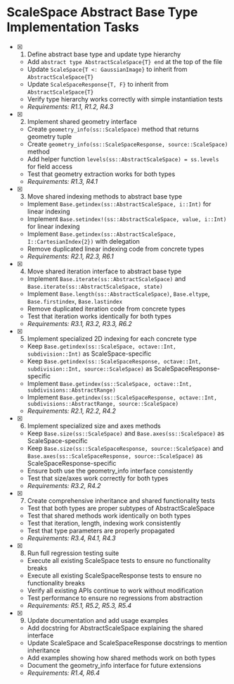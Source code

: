 # ScaleSpace Abstract Base Type Implementation Tasks

- [x] 1. Define abstract base type and update type hierarchy
  - Add `abstract type AbstractScaleSpace{T} end` at the top of the file
  - Update `ScaleSpace{T <: GaussianImage}` to inherit from `AbstractScaleSpace{T}`
  - Update `ScaleSpaceResponse{T, F}` to inherit from `AbstractScaleSpace{T}`
  - Verify type hierarchy works correctly with simple instantiation tests
  - _Requirements: R1.1, R1.2, R4.3_

- [x] 2. Implement shared geometry interface
  - Create `geometry_info(ss::ScaleSpace)` method that returns geometry tuple
  - Create `geometry_info(ss::ScaleSpaceResponse, source::ScaleSpace)` method
  - Add helper function `levels(ss::AbstractScaleSpace) = ss.levels` for field access
  - Test that geometry extraction works for both types
  - _Requirements: R1.3, R4.1_

- [x] 3. Move shared indexing methods to abstract base type
  - Implement `Base.getindex(ss::AbstractScaleSpace, i::Int)` for linear indexing
  - Implement `Base.setindex!(ss::AbstractScaleSpace, value, i::Int)` for linear indexing
  - Implement `Base.getindex(ss::AbstractScaleSpace, I::CartesianIndex{2})` with delegation
  - Remove duplicated linear indexing code from concrete types
  - _Requirements: R2.1, R2.3, R6.1_

- [x] 4. Move shared iteration interface to abstract base type
  - Implement `Base.iterate(ss::AbstractScaleSpace)` and `Base.iterate(ss::AbstractScaleSpace, state)`
  - Implement `Base.length(ss::AbstractScaleSpace)`, `Base.eltype`, `Base.firstindex`, `Base.lastindex`
  - Remove duplicated iteration code from concrete types
  - Test that iteration works identically for both types
  - _Requirements: R3.1, R3.2, R3.3, R6.2_

- [x] 5. Implement specialized 2D indexing for each concrete type
  - Keep `Base.getindex(ss::ScaleSpace, octave::Int, subdivision::Int)` as ScaleSpace-specific
  - Keep `Base.getindex(ss::ScaleSpaceResponse, octave::Int, subdivision::Int, source::ScaleSpace)` as ScaleSpaceResponse-specific
  - Implement `Base.getindex(ss::ScaleSpace, octave::Int, subdivisions::AbstractRange)`
  - Implement `Base.getindex(ss::ScaleSpaceResponse, octave::Int, subdivisions::AbstractRange, source::ScaleSpace)`
  - _Requirements: R2.1, R2.2, R4.2_

- [x] 6. Implement specialized size and axes methods
  - Keep `Base.size(ss::ScaleSpace)` and `Base.axes(ss::ScaleSpace)` as ScaleSpace-specific
  - Keep `Base.size(ss::ScaleSpaceResponse, source::ScaleSpace)` and `Base.axes(ss::ScaleSpaceResponse, source::ScaleSpace)` as ScaleSpaceResponse-specific
  - Ensure both use the geometry_info interface consistently
  - Test that size/axes work correctly for both types
  - _Requirements: R3.2, R4.2_

- [x] 7. Create comprehensive inheritance and shared functionality tests
  - Test that both types are proper subtypes of AbstractScaleSpace
  - Test that shared methods work identically on both types
  - Test that iteration, length, indexing work consistently
  - Test that type parameters are properly propagated
  - _Requirements: R3.4, R4.1, R4.3_

- [x] 8. Run full regression testing suite
  - Execute all existing ScaleSpace tests to ensure no functionality breaks
  - Execute all existing ScaleSpaceResponse tests to ensure no functionality breaks
  - Verify all existing APIs continue to work without modification
  - Test performance to ensure no regressions from abstraction
  - _Requirements: R5.1, R5.2, R5.3, R5.4_

- [x] 9. Update documentation and add usage examples
  - Add docstring for AbstractScaleSpace explaining the shared interface
  - Update ScaleSpace and ScaleSpaceResponse docstrings to mention inheritance
  - Add examples showing how shared methods work on both types
  - Document the geometry_info interface for future extensions
  - _Requirements: R1.4, R6.4_